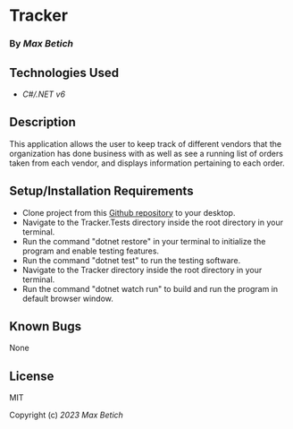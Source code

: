# **Tracker**

### By _Max Betich_

## Technologies Used

* _C#/.NET v6_

## Description
This application allows the user to keep track of different vendors that the organization has done business with as well as see a running list of orders taken from each vendor, and displays information pertaining to each order.

## Setup/Installation Requirements
* Clone project from this [Github repository](https://github.com/MaxBetich/tracker.git) to your desktop.
* Navigate to the Tracker.Tests directory inside the root directory in your terminal.
* Run the command "dotnet restore" in your terminal to initialize the program and enable testing features.
* Run the command "dotnet test" to run the testing software.
* Navigate to the Tracker directory inside the root directory in your terminal.
* Run the command "dotnet watch run" to build and run the program in default browser window.


## Known Bugs

None

## License

MIT

Copyright (c) _2023_ _Max Betich_